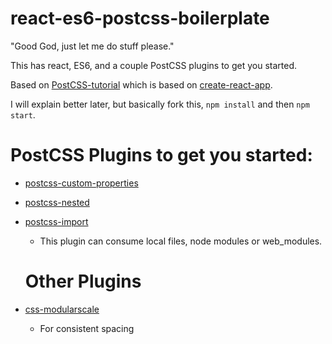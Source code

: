 # react-es6-postcss-boilerplate
"Good God, just let me do stuff please."  

This has react, ES6, and a couple PostCSS plugins to get you started.

Based on [PostCSS-tutorial](https://github.com/DavidWells/PostCSS-tutorial) which is based on [create-react-app](https://github.com/facebookincubator/create-react-app).


I will explain better later, but basically fork this, `npm install` and then `npm start`.

# PostCSS Plugins to get you started:
- [postcss-custom-properties](https://github.com/postcss/postcss-custom-properties)
- [postcss-nested](https://github.com/postcss/postcss-nested)
- [postcss-import](https://github.com/postcss/postcss-import)
  - This plugin can consume local files, node modules or web_modules.
  
  # Other Plugins
- [css-modularscale](https://github.com/VinSpee/css-modularscale)
  - For consistent spacing 
